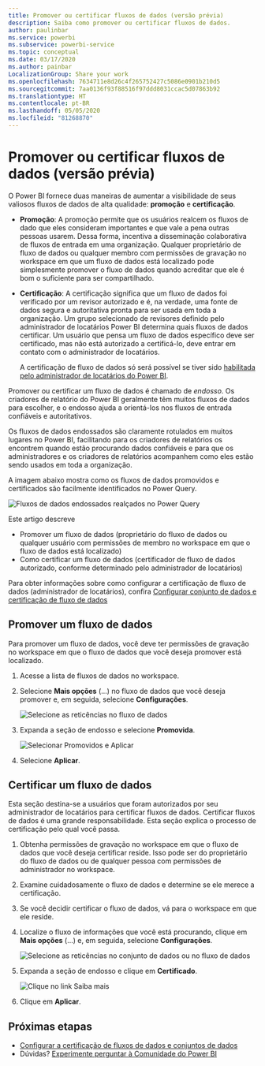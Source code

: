 ```yaml
---
title: Promover ou certificar fluxos de dados (versão prévia)
description: Saiba como promover ou certificar fluxos de dados.
author: paulinbar
ms.service: powerbi
ms.subservice: powerbi-service
ms.topic: conceptual
ms.date: 03/17/2020
ms.author: painbar
LocalizationGroup: Share your work
ms.openlocfilehash: 7634711e8d26c4f265752427c5086e0901b210d5
ms.sourcegitcommit: 7aa0136f93f88516f97ddd8031ccac5d07863b92
ms.translationtype: HT
ms.contentlocale: pt-BR
ms.lasthandoff: 05/05/2020
ms.locfileid: "81268870"
---
```

# <a name="promote-or-certify-dataflows-preview"></a>Promover ou certificar fluxos de dados (versão prévia)

O Power BI fornece duas maneiras de aumentar a visibilidade de seus valiosos fluxos de dados de alta qualidade: **promoção** e **certificação**.

* **Promoção**: A promoção permite que os usuários realcem os fluxos de dado que eles consideram importantes e que vale a pena outras pessoas usarem. Dessa forma, incentiva a disseminação colaborativa de fluxos de entrada em uma organização. Qualquer proprietário de fluxo de dados ou qualquer membro com permissões de gravação no workspace em que um fluxo de dados está localizado pode simplesmente promover o fluxo de dados quando acreditar que ele é bom o suficiente para ser compartilhado.

* **Certificação**: A certificação significa que um fluxo de dados foi verificado por um revisor autorizado e é, na verdade, uma fonte de dados segura e autoritativa pronta para ser usada em toda a organização. Um grupo selecionado de revisores definido pelo administrador de locatários Power BI determina quais fluxos de dados certificar. Um usuário que pensa um fluxo de dados específico deve ser certificado, mas não está autorizado a certificá-lo, deve entrar em contato com o administrador de locatários.

  A certificação de fluxo de dados só será possível se tiver sido [habilitada pelo administrador de locatários do Power BI](../admin/service-admin-setup-certification.md).

Promover ou certificar um fluxo de dados é chamado de *endosso*. Os criadores de relatório do Power BI geralmente têm muitos fluxos de dados para escolher, e o endosso ajuda a orientá-los nos fluxos de entrada confiáveis e autoritativos.

Os fluxos de dados endossados são claramente rotulados em muitos lugares no Power BI, facilitando para os criadores de relatórios os encontrem quando estão procurando dados confiáveis e para que os administradores e os criadores de relatórios acompanhem como eles estão sendo usados em toda a organização.

A imagem abaixo mostra como os fluxos de dados promovidos e certificados são facilmente identificados no Power Query.

![Fluxos de dados endossados realçados no Power Query](media/service-dataflows-promote-certify/powerbi-dataflow-endorsement-power-query.png)

Este artigo descreve
* Promover um fluxo de dados (proprietário do fluxo de dados ou qualquer usuário com permissões de membro no workspace em que o fluxo de dados está localizado)
* Como certificar um fluxo de dados (certificador de fluxo de dados autorizado, conforme determinado pelo administrador de locatários)

Para obter informações sobre como configurar a certificação de fluxo de dados (administrador de locatários), confira [Configurar conjunto de dados e certificação de fluxo de dados](../admin/service-admin-setup-certification.md)


## <a name="promote-a-dataflow"></a>Promover um fluxo de dados

Para promover um fluxo de dados, você deve ter permissões de gravação no workspace em que o fluxo de dados que você deseja promover está localizado.

1. Acesse a lista de fluxos de dados no workspace.
 
1. Selecione **Mais opções** (...) no fluxo de dados que você deseja promover e, em seguida, selecione **Configurações**.

    ![Selecione as reticências no fluxo de dados](media/service-dataflows-promote-certify/power-bi-dataflow-settings.png)

1. Expanda a seção de endosso e selecione **Promovida**.

    ![Selecionar Promovidos e Aplicar](media/service-dataflows-promote-certify/power-bi-dataflow-promoted-endorsement.png)

1. Selecione **Aplicar**.

## <a name="certify-a-dataflow"></a>Certificar um fluxo de dados

Esta seção destina-se a usuários que foram autorizados por seu administrador de locatários para certificar fluxos de dados. Certificar fluxos de dados é uma grande responsabilidade. Esta seção explica o processo de certificação pelo qual você passa.

1. Obtenha permissões de gravação no workspace em que o fluxo de dados que você deseja certificar reside. Isso pode ser do proprietário do fluxo de dados ou de qualquer pessoa com permissões de administrador no workspace. 

1. Examine cuidadosamente o fluxo de dados e determine se ele merece a certificação.

1. Se você decidir certificar o fluxo de dados, vá para o workspace em que ele reside.
 
1. Localize o fluxo de informações que você está procurando, clique em **Mais opções** (...) e, em seguida, selecione **Configurações**.

    ![Selecione as reticências no conjunto de dados ou no fluxo de dados](media/service-dataflows-promote-certify/power-bi-dataflow-settings.png)

1. Expanda a seção de endosso e clique em **Certificado**. 

    ![Clique no link Saiba mais](media/service-dataflows-promote-certify/service-certify-datasets-dataflows.png)

2. Clique em **Aplicar**.

## <a name="next-steps"></a>Próximas etapas

* [Configurar a certificação de fluxos de dados e conjuntos de dados](../admin/service-admin-setup-certification.md)
* Dúvidas? [Experimente perguntar à Comunidade do Power BI](https://community.powerbi.com/)